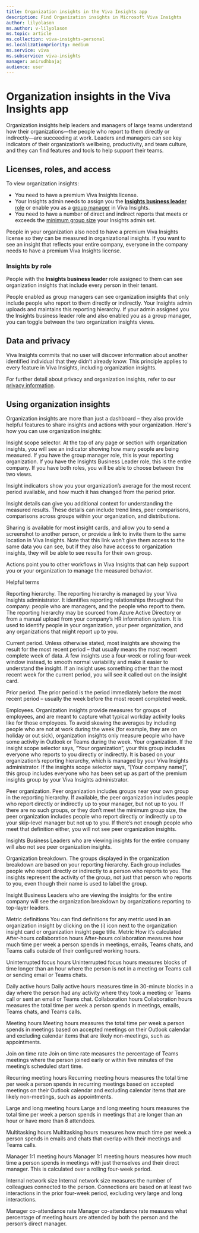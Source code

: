 ```yaml
---
title: Organization insights in the Viva Insights app
description: Find Organization insights in Microsoft Viva Insights 
author: lilyolason
ms.author: v-lilyolason
ms.topic: article
ms.collection: viva-insights-personal
ms.localizationpriority: medium 
ms.service: viva
ms.subservice: viva-insights
manager: anirudhbajaj
audience: user
---
```


# Organization insights in the Viva Insights app

Organization insights help leaders and managers of large teams understand how their organizations—the people who report to them directly or indirectly—are succeeding at work. Leaders and managers can see key indicators of their organization’s wellbeing, productivity, and team culture, and they can find features and tools to help support their teams.

## Licenses, roles, and access

To view organization insights:

* You need to have a premium Viva Insights license.
* Your Insights admin needs to assign you the [**Insights business leader** role](../../advanced/setup-maint/assign-user-roles.md) or enable you as a [group manager](../../advanced/setup-maint/manager-settings.md#to-configure-manager-settings) in Viva Insights. 
* You need to have a number of direct and indirect reports that meets or exceeds the [minimum group size](../../advanced/setup-maint/manager-settings.md#to-configure-manager-settings) your Insights admin set. 

People in your organization also need to have a premium Viva Insights license so they can be measured in organizational insights. If you want to see an insight that reflects your entire company, everyone in the company needs to have a premium Viva Insights license.

### Insights by role

People with the **Insights business leader** role assigned to them can see organization insights that include every person in their tenant. 

People enabled as group managers can see organization insights that only include people who report to them directly or indirectly. Your Insights admin uploads and maintains this reporting hierarchy. If your admin assigned you the Insights business leader role and also enabled you as a group manager, you can toggle between the two organization insights views.

<!--screenshot--where?-->

## Data and privacy

Viva Insights commits that no user will discover information about another identified individual that they didn’t already know. This principle applies to every feature in Viva Insights, including organization insights.

For further detail about privacy and organization insights, refer to our [privacy information](../../advanced/privacy/privacy.md#about-organization-insights).


## Using organization insights

Organization insights are more than just a dashboard – they also provide helpful features to share insights and actions with your organization. Here's how you can use organization insights:

Insight scope selector. At the top of any page or section with organization insights, you will see an indicator showing how many people are being measured. If you have the group manager role, this is your reporting organization. If you have the Insights Business Leader role, this is the entire company. If you have both roles, you will be able to choose between the two views.

Insight indicators show you your organization’s average for the most recent period available, and how much it has changed from the period prior. 

Insight details can give you additional context for understanding the measured results. These details can include trend lines, peer comparisons, comparisons across groups within your organization, and distributions.

Sharing is available for most insight cards, and allow you to send a screenshot to another person, or provide a link to invite them to the same location in Viva Insights. Note that this link won’t give them access to the same data you can see, but if they also have access to organization insights, they will be able to see results for their own group.

Actions point you to other workflows in Viva Insights that can help support you or your organization to manage the measured behavior.

Helpful terms

Reporting hierarchy. The reporting hierarchy is managed by your Viva Insights administrator. It identifies reporting relationships throughout the company: people who are managers, and the people who report to them. The reporting hierarchy may be sourced from Azure Active Directory or from a manual upload from your company’s HR information system. It is used to identify people in your organization, your peer organization, and any organizations that might report up to you.

Current period. Unless otherwise stated, most insights are showing the result for the most recent period – that usually means the most recent complete week of data. A few insights use a four-week or rolling four-week window instead, to smooth normal variability and make it easier to understand the insight. If an insight uses something other than the most recent week for the current period, you will see it called out on the insight card.

Prior period. The prior period is the period immediately before the most recent period – usually the week before the most recent completed week.

Employees. Organization insights provide measures for groups of employees, and are meant to capture what typical workday activity looks like for those employees. To avoid skewing the averages by including people who are not at work during the week (for example, they are on holiday or out sick), organization insights only measure people who have some activity in Outlook or Teams during the week.
Your organization. If the insight scope selector says, “Your organization”, your this group includes everyone who reports to you directly or indirectly. It is based on your organization’s reporting hierarchy, which is managed by your Viva Insights administrator. If the insights scope selector says, “[Your company name]”, this group includes everyone who has been set up as part of the premium insights group by your Viva Insights administrator.

Peer organization. Peer organization includes groups near your own group in the reporting hierarchy. If available, the peer organization includes people who report directly or indirectly up to your manager, but not up to you. If there are no such groups, or they don’t meet the minimum group size, the peer organization includes people who report directly or indirectly up to your skip-level manager but not up to you. If there’s not enough people who meet that definition either, you will not see peer organization insights. 

Insights Business Leaders who are viewing insights for the entire company will also not see peer organization insights.

Organization breakdown. The groups displayed in the organization breakdown are based on your reporting hierarchy. Each group includes people who report directly or indirectly to a person who reports to you. The insights represent the activity of the group, not just that person who reports to you, even though their name is used to label the group. 

Insight Business Leaders who are viewing the insights for the entire company will see the organization breakdown by organizations reporting to top-layer leaders.

Metric definitions
You can find definitions for any metric used in an organization insight by clicking on the (i) icon next to the organization insight card or organization insight page title. 
Metric	How it’s calculated
After-hours collaboration hours	After-hours collaboration measures how much time per week a person spends in meetings, emails, Teams chats, and Teams calls outside of their configured working hours.

Uninterrupted focus hours	Uninterrupted focus hours measures blocks of time longer than an hour where the person is not in a meeting or Teams call or sending email or Teams chats. 

Daily active hours	Daily active hours measures time in 30-minute blocks in a day where the person had any activity where they took a meeting or Teams call or sent an email or Teams chat.
Collaboration hours	Collaboration hours measures the total time per week a person spends in meetings, emails, Teams chats, and Teams calls. 

Meeting hours	Meeting hours measures the total time per week a person spends in meetings based on accepted meetings on their Outlook calendar and excluding calendar items that are likely non-meetings, such as appointments.

Join on time rate	Join on time rate measures the percentage of Teams meetings where the person joined early or within five minutes of the meeting’s scheduled start time.

Recurring meeting hours	Recurring meeting hours measures the total time per week a person spends in recurring meetings based on accepted meetings on their Outlook calendar and excluding calendar items that are likely non-meetings, such as appointments.

Large and long meeting hours	Large and long meeting hours measures the total time per week a person spends in meetings that are longer than an hour or have more than 8 attendees.

Multitasking hours	Multitasking hours measures how much time per week a person spends in emails and chats that overlap with their meetings and Teams calls.

Manager 1:1 meeting hours	Manager 1:1 meeting hours measures how much time a person spends in meetings with just themselves and their direct manager. This is calculated over a rolling four-week period. 

Internal network size	Internal network size measures the number of colleagues connected to the person. Connections are based on at least two interactions in the prior four-week period, excluding very large and long interactions. 

Manager co-attendance rate	Manager co-attendance rate measures what percentage of meeting hours are attended by both the person and the person’s direct manager.

